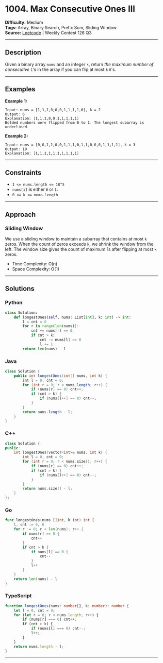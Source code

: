 # 1004. Max Consecutive Ones III

**Difficulty:** Medium  
**Tags:** Array, Binary Search, Prefix Sum, Sliding Window  
**Source:** [Leetcode](https://leetcode.com/problems/max-consecutive-ones-iii) | Weekly Contest 126 Q3

---

## Description

Given a binary array `nums` and an integer `k`, return *the maximum number of consecutive* `1`'s in the array if you can flip at most `k` `0`'s.

---

## Examples

**Example 1:**

```
Input: nums = [1,1,1,0,0,0,1,1,1,1,0], k = 2  
Output: 6  
Explanation: [1,1,1,0,0,1,1,1,1,1]  
Bolded numbers were flipped from 0 to 1. The longest subarray is underlined.
```

**Example 2:**

```
Input: nums = [0,0,1,1,0,0,1,1,1,0,1,1,0,0,0,1,1,1,1], k = 3  
Output: 10  
Explanation: [1,1,1,1,1,1,1,1,1,1]
```

---

## Constraints

- `1 <= nums.length <= 10^5`
- `nums[i]` is either `0` or `1`.
- `0 <= k <= nums.length`

---

## Approach

### Sliding Window

We use a sliding window to maintain a subarray that contains at most `k` zeros. When the count of zeros exceeds `k`, we shrink the window from the left. The window size gives the count of maximum 1s after flipping at most `k` zeros.

- Time Complexity: O(n)
- Space Complexity: O(1)

---

## Solutions

### Python

```python
class Solution:
    def longestOnes(self, nums: List[int], k: int) -> int:
        l = cnt = 0
        for r in range(len(nums)):
            cnt += nums[r] == 0
            if cnt > k:
                cnt -= nums[l] == 0
                l += 1
        return len(nums) - l
```

### Java

```java
class Solution {
    public int longestOnes(int[] nums, int k) {
        int l = 0, cnt = 0;
        for (int r = 0; r < nums.length; r++) {
            if (nums[r] == 0) cnt++;
            if (cnt > k) {
                if (nums[l++] == 0) cnt--;
            }
        }
        return nums.length - l;
    }
}
```

### C++

```cpp
class Solution {
public:
    int longestOnes(vector<int>& nums, int k) {
        int l = 0, cnt = 0;
        for (int r = 0; r < nums.size(); r++) {
            if (nums[r] == 0) cnt++;
            if (cnt > k) {
                if (nums[l++] == 0) cnt--;
            }
        }
        return nums.size() - l;
    }
};
```

### Go

```go
func longestOnes(nums []int, k int) int {
    l, cnt := 0, 0
    for r := 0; r < len(nums); r++ {
        if nums[r] == 0 {
            cnt++
        }
        if cnt > k {
            if nums[l] == 0 {
                cnt--
            }
            l++
        }
    }
    return len(nums) - l
}
```

### TypeScript

```ts
function longestOnes(nums: number[], k: number): number {
    let l = 0, cnt = 0;
    for (let r = 0; r < nums.length; r++) {
        if (nums[r] === 0) cnt++;
        if (cnt > k) {
            if (nums[l] === 0) cnt--;
            l++;
        }
    }
    return nums.length - l;
}
```

---
